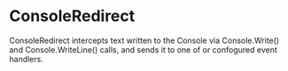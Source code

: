 # ConsoleRedirect

ConsoleRedirect intercepts text written to the Console via Console.Write() and Console.WriteLine() calls, and sends it to one of or confogured event handlers.
